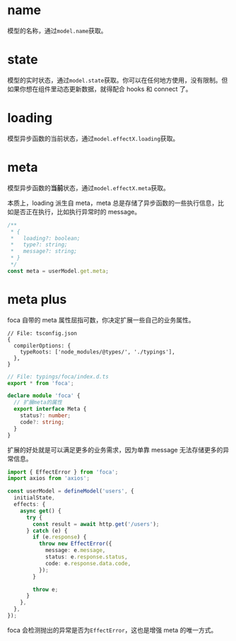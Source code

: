 #

# name

模型的名称，通过`model.name`获取。

# state

模型的实时状态，通过`model.state`获取。你可以在任何地方使用，没有限制。但如果你想在组件里动态更新数据，就得配合 hooks 和 connect 了。

# loading

模型异步函数的当前状态，通过`model.effectX.loading`获取。

# meta

模型异步函数的**当前**状态，通过`model.effectX.meta`获取。

本质上，loading 派生自 meta，meta 总是存储了异步函数的一些执行信息，比如是否正在执行，比如执行异常时的 message。

```typescript
/**
 * {
 *   loading?: boolean;
 *   type?: string;
 *   message?: string;
 * }
 */
const meta = userModel.get.meta;
```

# meta plus

foca 自带的 meta 属性屈指可数，你决定扩展一些自己的业务属性。

```json5
// File: tsconfig.json
{
  compilerOptions: {
    typeRoots: ['node_modules/@types/', './typings'],
  },
}
```

```typescript
// File: typings/foca/index.d.ts
export * from 'foca';

declare module 'foca' {
  // 扩展meta的属性
  export interface Meta {
    status?: number;
    code?: string;
  }
}
```

扩展的好处就是可以满足更多的业务需求，因为单靠 message 无法存储更多的异常信息。

```typescript
import { EffectError } from 'foca';
import axios from 'axios';

const userModel = defineModel('users', {
  initialState,
  effects: {
    async get() {
      try {
        const result = await http.get('/users');
      } catch (e) {
        if (e.response) {
          throw new EffectError({
            message: e.message,
            status: e.response.status,
            code: e.response.data.code,
          });
        }

        throw e;
      }
    },
  },
});
```

foca 会检测抛出的异常是否为`EffectError`，这也是增强 meta 的唯一方式。

